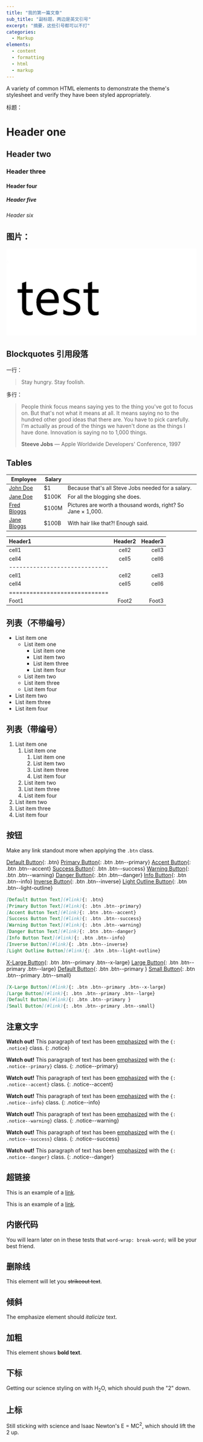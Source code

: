```yaml
---
title: "我的第一篇文章"
sub_title: "副标题，两边是英文引号"
excerpt: "摘要，这些引号都可以不打"
categories:
  - Markup
elements:
  - content
  - formatting
  - html
  - markup
---
```


A variety of common HTML elements to demonstrate the theme's stylesheet and verify they have been styled appropriately.

标题：

# Header one

## Header two

### Header three

#### Header four

##### Header five

###### Header six

## 图片：

![](/assets/images/demo.jpg)

## Blockquotes 引用段落

一行：

> Stay hungry. Stay foolish.

多行：

> People think focus means saying yes to the thing you've got to focus on. But that's not what it means at all. It means saying no to the hundred other good ideas that there are. You have to pick carefully. I'm actually as proud of the things we haven't done as the things I have done. Innovation is saying no to 1,000 things.
>
> <footer><strong>Steeve Jobs</strong> &mdash; Apple Worldwide Developers' Conference, 1997</footer>


## Tables

| Employee         | Salary |                                                              |
|------------------|--------|--------------------------------------------------------------|
| [John Doe](#)    | $1     | Because that's all Steve Jobs needed for a salary.           |
| [Jane Doe](#)    | $100K  | For all the blogging she does.                               |
| [Fred Bloggs](#) | $100M  | Pictures are worth a thousand words, right? So Jane × 1,000. |
| [Jane Bloggs](#) | $100B  | With hair like that?! Enough said.                           |

| Header1 | Header2 | Header3 |
|:--------|:-------:|--------:|
| cell1   | cell2   | cell3   |
| cell4   | cell5   | cell6   |
|-----------------------------|
| cell1   | cell2   | cell3   |
| cell4   | cell5   | cell6   |
|=============================|
| Foot1   | Foot2   | Foot3   |


## 列表（不带编号）

  * List item one 
      * List item one 
          * List item one
          * List item two
          * List item three
          * List item four
      * List item two
      * List item three
      * List item four
  * List item two
  * List item three
  * List item four

## 列表（带编号）

  1. List item one 
      1. List item one 
          1. List item one
          2. List item two
          3. List item three
          4. List item four
      2. List item two
      3. List item three
      4. List item four
  2. List item two
  3. List item three
  4. List item four

## 按钮

Make any link standout more when applying the `.btn` class.

[Default Button](https://www.google.com){: .btn}
[Primary Button](https://www.google.com){: .btn .btn--primary}
[Accent Button](https://www.google.com){: .btn .btn--accent}
[Success Button](https://www.google.com){: .btn .btn--success}
[Warning Button](https://www.google.com){: .btn .btn--warning}
[Danger Button](https://www.google.com){: .btn .btn--danger}
[Info Button](https://www.google.com){: .btn .btn--info}
[Inverse Button](https://www.google.com){: .btn .btn--inverse}
[Light Outline Button](https://www.google.com){: .btn .btn--light-outline}

```markdown
[Default Button Text](#link){: .btn}
[Primary Button Text](#link){: .btn .btn--primary}
[Accent Button Text](#link){: .btn .btn--accent}
[Success Button Text](#link){: .btn .btn--success}
[Warning Button Text](#link){: .btn .btn--warning}
[Danger Button Text](#link){: .btn .btn--danger}
[Info Button Text](#link){: .btn .btn--info}
[Inverse Button](#link){: .btn .btn--inverse}
[Light Outline Button](#link){: .btn .btn--light-outline}
```

[X-Large Button](https://www.google.com){: .btn .btn--primary .btn--x-large}
[Large Button](https://www.google.com){: .btn .btn--primary .btn--large}
[Default Button](https://www.google.com){: .btn .btn--primary }
[Small Button](https://www.google.com){: .btn .btn--primary .btn--small}

```markdown
[X-Large Button](#link){: .btn .btn--primary .btn--x-large}
[Large Button](#link){: .btn .btn--primary .btn--large}
[Default Button](#link){: .btn .btn--primary }
[Small Button](#link){: .btn .btn--primary .btn--small}
```

## 注意文字

**Watch out!** This paragraph of text has been [emphasized](#) with the `{: .notice}` class.
{: .notice}

**Watch out!** This paragraph of text has been [emphasized](#) with the `{: .notice--primary}` class.
{: .notice--primary}

**Watch out!** This paragraph of text has been [emphasized](#) with the `{: .notice--accent}` class.
{: .notice--accent}

**Watch out!** This paragraph of text has been [emphasized](#) with the `{: .notice--info}` class.
{: .notice--info}

**Watch out!** This paragraph of text has been [emphasized](#) with the `{: .notice--warning}` class.
{: .notice--warning}

**Watch out!** This paragraph of text has been [emphasized](#) with the `{: .notice--success}` class.
{: .notice--success}

**Watch out!** This paragraph of text has been [emphasized](#) with the `{: .notice--danger}` class.
{: .notice--danger}

## 超链接

This is an example of a [link](http://apple.com).

This is an example of a [link](http://apple.com "Apple").

## 内嵌代码

You will learn later on in these tests that `word-wrap: break-word;` will be your best friend.

## 删除线

This element will let you <strike>strikeout text</strike>.

## 倾斜

The emphasize element should _italicize_ text.

## 加粗

This element shows **bold text**.

## 下标

Getting our science styling on with H<sub>2</sub>O, which should push the "2" down.

## 上标

Still sticking with science and Isaac Newton's E = MC<sup>2</sup>, which should lift the 2 up.

